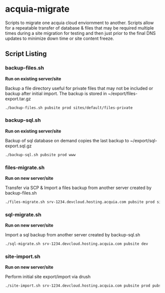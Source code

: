 # acquia-migrate
Scripts to migrate one acquia cloud enviornment to another. Scripts allow for a repeatable transfer of database & files that may be required multiple times during a site migration for testing and then just prior to the final DNS updates to minimize down time or site content freeze.

## Script Listing

### backup-files.sh
**Run on existing server/site**

Backup a file directory useful for private files that may not be included or backup after initial import. The backup is stored in ~/export/files-export.tar.gz

```bash
./backup-files.sh pubsite prod sites/default/files-private
```

### backup-sql.sh
**Run on existing server/site**

Backup of sql database on demand copies the last backup to ~/export/sql-export.sql.gz

```bash
./backup-sql.sh pubsite prod www
```

### files-migrate.sh
**Run on new server/site**

Transfer via SCP & Import a files backup from another server created by backup-files.sh

```bash
./files-migrate.sh srv-1234.devcloud.hosting.acquia.com pubsite prod sites/default/files-private
```

### sql-migrate.sh
**Run on new server/site**

Import a sql backup from another server created by backup-sql.sh

```bash
./sql-migrate.sh srv-1234.devcloud.hosting.acquia.com pubsite dev
```

### site-import.sh
**Run on new server/site**

Perform initial site export/import via drush

```bash
./site-import.sh srv-1234.devcloud.hosting.acquia.com pubsite prod pubsite dev
```
